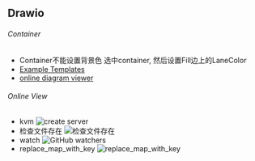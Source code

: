 ## Drawio

###### Container
- Container不能设置背景色
选中container, 然后设置Fill边上的LaneColor
- [Example Templates](https://www.drawio.com/example-diagrams)
- [online diagram viewer](https://www.drawio.com/blog/online-diagram-viewer)
###### Online View
- kvm ![create server](drawio/kvm.drawio)
- 检查文件存在 ![检查文件存在](drawio/bash-lib-map.drawio)
- watch ![GitHub watchers](https://raw.githubusercontent.com/jgraph/drawio-diagrams/dev/examples/cell-culture-flow.drawio)
- replace_map_with_key ![replace_map_with_key](https://de.vicp.net:58443/ShaoOrg/bulletin/-/raw/main/docs/tips/drawio/bash-lib-map.drawio)
